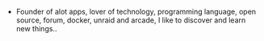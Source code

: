 - Founder of alot apps, lover of technology, programming language, open source, forum, docker, unraid and arcade, I like to discover and learn new things..
  <br>


























